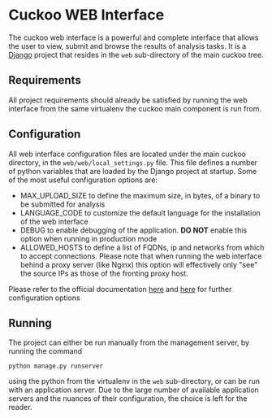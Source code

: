 
# Cuckoo WEB Interface

The cuckoo web interface is a powerful and complete interface that allows the user to view, submit and
browse the results of analysis tasks. It is a [Django](https://www.djangoproject.com/) project that resides
in the `web` sub-directory of the main cuckoo tree.

## Requirements

All project requirements should already be satisfied by running the web interface from the same virtualenv
the cuckoo main component is run from.

## Configuration

All web interface configuration files are located under the main cuckoo directory, in the `web/web/local_settings.py` file. This
file defines a number of python variables that are loaded by the Django project at startup. Some of the most useful configuration 
options are:

- MAX\_UPLOAD\_SIZE to define the maximum size, in bytes, of a binary to be submitted for analysis
- LANGUAGE\_CODE to customize the default language for the installation of the web interface
- DEBUG to enable debugging of the application. **DO NOT** enable this option when running in production mode
- ALLOWED\_HOSTS to define a list of FQDNs, ip and networks from which to accept connections. Please note that when running
the web interface behind a proxy server (like Nginx) this option will effectively only "see" the source IPs as those
of the fronting proxy host.

Please refer to the official documentation [here](https://downloads.cuckoosandbox.org/docs/usage/web.html#configuration)
and [here](https://github.com/spender-sandbox/cuckoo-modified/blob/master/docs/book/src/usage/web.rst) for further
configuration options

## Running

The project can either be run manually from the management server, by running the command

```
python manage.py runserver
```

using the python from the virtualenv in the `web` sub-directory, or can be run with an application server. Due to the
large number of available application servers and the nuances of their configuration, the choice is left for the reader.

